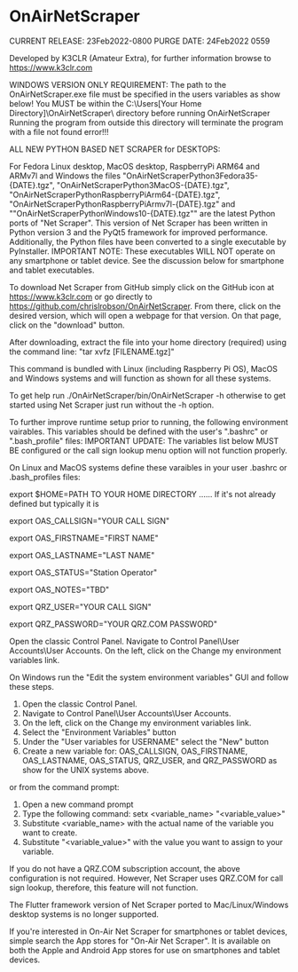 # OnAirNetScraper

CURRENT RELEASE: 23Feb2022-0800
PURGE DATE: 24Feb2022 0559

Developed by K3CLR (Amateur Extra), for further information browse to https://www.k3clr.com

WINDOWS VERSION ONLY REQUIREMENT:
The path to the OnAirNetScraper.exe file must be specified in the users variables as show below!
You MUST be within the C:\Users\[Your Home Directory]\OnAirNetScraper\ directory before running OnAirNetScraper
Running the program from outside this directory will terminate the program with a file not found error!!!

ALL NEW PYTHON BASED NET SCRAPER for DESKTOPS:

For Fedora Linux desktop, MacOS desktop, RaspberryPi ARM64 and ARMv7l and Windows the files "OnAirNetScraperPython3Fedora35-{DATE}.tgz", "OnAirNetScraperPython3MacOS-{DATE}.tgz", "OnAirNetScraperPythonRaspberryPiArm64-{DATE}.tgz", "OnAirNetScraperPythonRaspberryPiArmv7l-{DATE}.tgz" and ""OnAirNetScraperPythonWindows10-{DATE}.tgz"" are the latest Python ports of "Net Scraper".  This version of Net Scraper has been written in Python version 3 and the PyQt5 framework for improved performance.  Additionally, the Python files have been converted to a single executable by PyInstaller.  IMPORTANT NOTE:  These executables WILL NOT operate on any smartphone or tablet device.  See the discussion below for smartphone and tablet executables.   

To download Net Scraper from GitHub simply click on the GitHub icon at https://www.k3clr.com or go directly to https://github.com/chrislrobson/OnAirNetScraper.  From there, click on the desired version, which will open a webpage for that version.  On that page, click on the "download" button.

After downloading, extract the file into your home directory (required) using the command line: "tar xvfz [FILENAME.tgz]"

This command is bundled with Linux (including Raspberry Pi OS), MacOS and Windows systems and will function as shown for all these systems.

To get help run ./OnAirNetScraper/bin/OnAirNetScraper -h otherwise to get started using Net Scraper just run without the -h option.

To further improve runtime setup prior to running, the following environment vairables.  This variables should be defined with the user's ".bashrc" or ".bash_profile" files:
IMPORTANT UPDATE: The variables list below MUST BE configured or the call sign lookup menu option will not function properly.

On Linux and MacOS systems define these varaibles in your user .bashrc or .bash_profiles files:

export $HOME=PATH TO YOUR HOME DIRECTORY ...... If it's not already defined but typically it is

export OAS_CALLSIGN="YOUR CALL SIGN"

export OAS_FIRSTNAME="FIRST NAME"

export OAS_LASTNAME="LAST NAME"

export OAS_STATUS="Station Operator"

export OAS_NOTES="TBD"

export QRZ_USER="YOUR CALL SIGN"

export QRZ_PASSWORD="YOUR QRZ.COM PASSWORD"

Open the classic Control Panel.
Navigate to Control Panel\User Accounts\User Accounts.
On the left, click on the Change my environment variables link.

On Windows run the "Edit the system environment variables" GUI and follow these steps.  
1. Open the classic Control Panel.
2. Navigate to Control Panel\User Accounts\User Accounts.
3. On the left, click on the Change my environment variables link.
4.  Select the "Environment Variables" button
5.  Under the "User variables for USERNAME" select the "New" button
6.  Create a new variable for:  OAS_CALLSIGN, OAS_FIRSTNAME, OAS_LASTNAME, OAS_STATUS, QRZ_USER, and QRZ_PASSWORD as show for the UNIX systems above.

or from the command prompt:
1. Open a new command prompt
2. Type the following command: setx <variable_name> "<variable_value>"
3. Substitute <variable_name> with the actual name of the variable you want to create.
4. Substitute "<variable_value>" with the value you want to assign to your variable.

If you do not have a QRZ.COM subscription account, the above configuration is not required.  However, Net Scraper uses QRZ.COM for call sign lookup, therefore, this feature will not function.

The Flutter framework version of Net Scraper ported to Mac/Linux/Windows desktop systems is no longer supported.
 
If you're interested in On-Air Net Scraper for smartphones or tablet devices, simple search the App stores for "On-Air Net Scraper".  It is available on both the Apple and Android App stores for use on smartphones and tablet devices.
